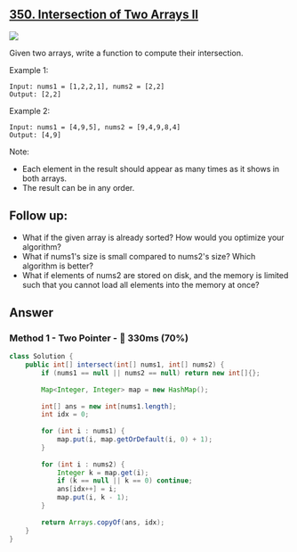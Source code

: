 ## [350. Intersection of Two Arrays II](https://leetcode.com/problems/intersection-of-two-arrays-ii/)

![](https://github.com/weltond/DataStructure/blob/master/medium.PNG)

Given two arrays, write a function to compute their intersection.

Example 1:

```
Input: nums1 = [1,2,2,1], nums2 = [2,2]
Output: [2,2]
```

Example 2:

```
Input: nums1 = [4,9,5], nums2 = [9,4,9,8,4]
Output: [4,9]
```

Note:

- Each element in the result should appear as many times as it shows in both arrays.
- The result can be in any order.

## Follow up:

- What if the given array is already sorted? How would you optimize your algorithm?
- What if nums1's size is small compared to nums2's size? Which algorithm is better?
- What if elements of nums2 are stored on disk, and the memory is limited such that you cannot load all elements into the memory at once?

## Answer
### Method 1 - Two Pointer - :rabbit: 330ms (70%)

```java
class Solution {
    public int[] intersect(int[] nums1, int[] nums2) {
        if (nums1 == null || nums2 == null) return new int[]{};
        
        Map<Integer, Integer> map = new HashMap();
        
        int[] ans = new int[nums1.length];
        int idx = 0;
        
        for (int i : nums1) {
            map.put(i, map.getOrDefault(i, 0) + 1);
        }
        
        for (int i : nums2) {
            Integer k = map.get(i);
            if (k == null || k == 0) continue;
            ans[idx++] = i;
            map.put(i, k - 1);
        }
        
        return Arrays.copyOf(ans, idx);
    }
}
```
